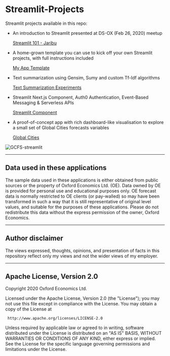 # Streamlit-Projects

Streamlit projects available in this repo:

* An introduction to Streamlit presented at DS-OX (Feb 26, 2020) meetup

	[Streamlit 101 - Jaribu](./JaribuPresentation)

* A home-grown template you can use to kick off your own Streamlit projects, with full instructions included 

	[My App Template](./MyAppTemplate)

* Text summarization using Gensim, Sumy and custom Tf-Idf algorithms

	[Text Summarization Experiments](./TextSummarization)

* Streamlit Next.js Component, Auth0 Authentication, Event-Based Messaging & Serverless APIs

	[Streamlit Component](./StreamlitComponent)

* A proof-of-concept app with rich dashboard-like visualisation to explore a small set of Global Cities forecasts variables

	[Global Cities](./GlobalCities)

![GCFS-streamlit](./GCFS-streamlit.png)

---
## Data used in these applications

The sample data used in these applications is either obtained from public sources or the property of Oxford Economics Ltd. (OE). Data owned by OE is provided for personal use and educational purposes only. OE forecast data is normally restricted to OE clients (or pay-walled) so may have been transformed in such a way that it is still representative of original level values, and suitable for the purposes of these applications. Please do not redistribute this data without the express permission of the owner, Oxford Economics.

---
## Author disclaimer

The views expressed, thoughts, opinions, and presentation of facts in this repository reflect only my views and not the wider views of my employer.

---
## Apache License, Version 2.0

Copyright 2020 Oxford Economics Ltd.

Licensed under the Apache License, Version 2.0 (the "License");
you may not use this file except in compliance with the License.
You may obtain a copy of the License at

     http://www.apache.org/licenses/LICENSE-2.0

Unless required by applicable law or agreed to in writing, software
distributed under the License is distributed on an "AS IS" BASIS,
WITHOUT WARRANTIES OR CONDITIONS OF ANY KIND, either express or implied.
See the License for the specific language governing permissions and
limitations under the License.